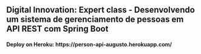 <h2>Digital Innovation: Expert class - Desenvolvendo um sistema de gerenciamento de pessoas em API REST com Spring Boot</h2>
<h4>Deploy on Heroku: https://person-api-augusto.herokuapp.com/ </h4>